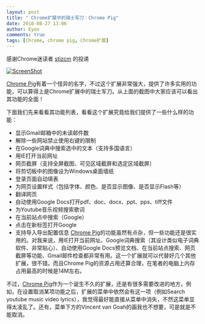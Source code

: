 ```yaml
---
layout: post
title: " Chrome扩展中的瑞士军刀：Chrome Pig"
date: 2010-08-27 13:06
author: Eyon
comments: true
tags: [Chrome, chrome pig, Chrome扩展]
---
```

感谢Chrome迷读者 [stjzcm](http://bbs.sanfans.com/home-space-uid-26436.html) 的投递

<a href="http://img.chromi.org/2010/08/ScreenShot.png">![](http://img.chromi.org/2010/08/ScreenShot-418x550.png "ScreenShot")</a>

[Chrome Pig](https://chrome.google.com/extensions/detail/oiplkfaidhjklglajdpfehoagkmlcakh)有着一个怪异的名字，不过这个扩展非常强大，提供了许多实用的功能，可以算得上是Chrome扩展中的瑞士军刀。从上面的截图中大家应该可以看出其功能的全面！

下面我们先来看看其功能列表，看看这个扩展究竟给我们提供了一些什么样的功能：


*   显示Gmail邮箱中的未读邮件数
*   解除一些网站禁止使用右键的限制
*   在Google词典中搜索选中的文本（支持多国语言）
*   用IE打开当前网址
*   网页截屏（支持全屏截图、可见区域截屏和选定区域截屏）
*   将剪切板中的图像设为Windows桌面墙纸
*   登录页面自动填表
*   为网页设置样式（包括字体、颜色、是否显示图像、是否显示Flash等）
*   翻译网页
*   自动使用Google Docs打开pdf、doc、docx、ppt、pps、tiff文件
*   为Youtube音乐视频搜索歌词
*   在当前站点中搜索（Google）
*   点击在新标签打开Google
*   支持导入导出配置信息
[Chrome Pig](https://chrome.google.com/extensions/detail/oiplkfaidhjklglajdpfehoagkmlcakh)的功能虽然有点杂，但一些功能还是很实用的。对我来说，用IE打开当前网址、Google词典搜索（其设计类似电子词典软件、非常贴心）、自动使用Google Docs预览文档、在当前站点搜索、网页截屏等功能、Gmail邮件检查都非常有用。这一个扩展就可以代替好几个其他扩展，很不错。而且Chrome Pig的资源占用还算合理，在笔者的电脑上内存占用最高的时候是14M左右。

不过，[Chrome Pig](https://chrome.google.com/extensions/detail/oiplkfaidhjklglajdpfehoagkmlcakh)作为一个诞生不久的扩展，还是有很多需要改进的地方，例如，在设置取消某项功能之后，扩展的菜单中依然会有这一项（例如Search youtube music video lyrics），我觉得最好能直接从菜单中消失，不然这菜单显得太凌乱了。还有，菜单下方的Vincent van Goah的画我也不想要，可是就是不能取消。
